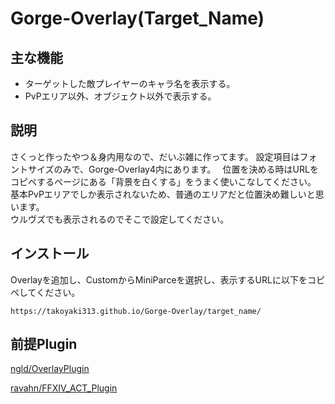 # Gorge-Overlay(Target_Name)

## 主な機能
- ターゲットした敵プレイヤーのキャラ名を表示する。  
- PvPエリア以外、オブジェクト以外で表示する。

## 説明
さくっと作ったやつ＆身内用なので、だいぶ雑に作ってます。
設定項目はフォントサイズのみで、Gorge-Overlay4内にあります。　
位置を決める時はURLをコピペするページにある「背景を白くする」をうまく使いこなしてください。  
基本PvPエリアでしか表示されないため、普通のエリアだと位置決め難しいと思います。  
ウルヴズでも表示されるのでそこで設定してください。
## インストール
Overlayを追加し、CustomからMiniParceを選択し、表示するURLに以下をコピペしてください。
```
https://takoyaki313.github.io/Gorge-Overlay/target_name/
```
## 前提Plugin
[ngld/OverlayPlugin](https://github.com/ngld/OverlayPlugin)

[ravahn/FFXIV_ACT_Plugin](https://github.com/ravahn/FFXIV_ACT_Plugin)
